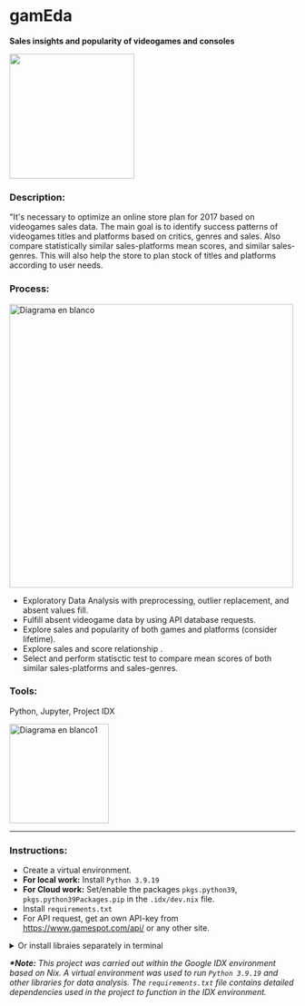 # gamEda
__Sales insights and popularity of videogames and consoles__

<img src="https://github.com/ScinDBad/gamEda/assets/153782475/cd721a07-2868-4aa5-bb47-8c925539f310" width="220">


### Description:


"It's necessary to optimize an online store plan for 2017 based on videogames sales data. 
The main goal is to identify success patterns of videogames titles and platforms based on critics, genres and sales.
Also compare statistically similar sales-platforms mean scores, and similar sales-genres.
This will also help the store to plan stock of titles and platforms according to user needs.


### Process: 
<img src="https://github.com/ScinDBad/gamEda/assets/153782475/c359b6fb-47c5-4aa4-91cb-a354877882a0" alt="Diagrama en blanco" width="500">

- Exploratory Data Analysis with preprocessing, outlier replacement, and absent values fill.<br>
- Fulfill absent videogame data by using API database requests.<br>
- Explore sales and popularity of both games and platforms (consider lifetime).<br>
- Explore sales and score relationship .<br>
- Select and perform statisctic test to compare mean scores of both similar sales-platforms and sales-genres.<br>

### Tools:<br>
Python, Jupyter, Project IDX

<img src="https://github.com/ScinDBad/churn_prediction_fitness/assets/153782475/f376ec1b-cf70-452a-b540-9b46284fd05b" alt="Diagrama en blanco1" width="175">

___
### Instructions:
- Create a virtual environment.
- __For local work:__ Install `Python 3.9.19`
- __For Cloud work:__ Set/enable the packages `pkgs.python39`, `pkgs.python39Packages.pip` in the `.idx/dev.nix` file.
- Install `requirements.txt`
- For API request, get an own API-key from https://www.gamespot.com/api/ or any other site.
  
<details>
<summary>Or install libraies separately in terminal</summary><br>

  - pandas 1.2.4
  - numpy 1.21.2
  - seaborn 0.11.1
  - matplotlib 3.3.4
  - plotly 5.4.0
  - scipy 1.10.1
  - requests 2.31.0
  - nbformat
  - jinja2
  - python-dotenv


```bash
pip install pandas==1.2.4 numpy==1.21.2 seaborn==0.11.1 matplotlib==3.3.4 plotly==5.4.0 scipy==1.10.1 requests==2.31.0 nbformat jinja2 python-dotenv
```
</details>


___*Note:___
_This project was carried out within the Google IDX environment based on Nix.
A virtual environment was used to run `Python 3.9.19` and other libraries for data analysis.
The `requirements.txt` file contains detailed dependencies used in the project to function in the IDX environment._
